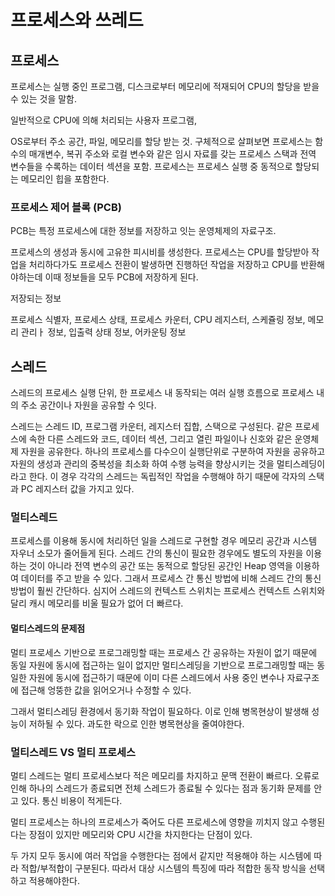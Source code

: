 # 프로세스와 쓰레드



## 프로세스

프로세스는 실행 중인 프로그램, 디스크로부터 메모리에 적재되어 CPU의 할당을 받을 수 있는 것을 말함. 

일반적으로 CPU에 의해 처리되는 사용자 프로그램, 

OS로부터 주소 공간, 파일, 메모리를 할당 받는 것. 구체적으로 살펴보면 프로세스는 함수의 매개변수, 복귀 주소와 로컬 변수와 같은 임시 자료를 갖는 프로세스 스택과 전역 변수들을 수록하는 데이터 섹션을 포함. 프로세스는 프로세스 실행 중 동적으로 할당되는 메모리인 힙을 포함한다.



### 프로세스 제어 블록 (PCB)

PCB는 특정 프로세스에 대한 정보를 저장하고 잇는 운영체제의 자료구조.

프로세스의 생성과 동시에 고유한 피시비를 생성한다. 프로세스는 CPU를 할당받아 작업을 처리하다가도 프로세스 전환이 발생하면 진행하던 작업을 저장하고 CPU를 반환해야하는데 이때 정보들을 모두 PCB에 저장하게 된다.



저장되는 정보 

프로세스 식별자, 프로세스 상태, 프로세스 카운터, CPU 레지스터, 스케쥴링 정보, 메모리 관리ㅏ 정보, 입출력 상태 정보, 어카운팅 정보





## 스레드

스레드의 프로세스 실행 단위, 한 프로세스 내 동작되는 여러 실행 흐름으로 프로세스 내의 주소 공간이나 자원을 공유할 수 잇다.

스레드는 스레드 ID, 프로그램 카운터, 레지스터 집합, 스택으로 구성된다. 같은 프로세스에 속한 다른 스레드와 코드, 데이터 섹션, 그리고 열린 파일이나 신호와 같은 운영체제 자원을 공유한다. 하나의 프로세스를 다수으이 실행단위로 구분하여 자원을 공유하고 자원의 생성과 관리의 중복성을 최소화 하여 수행 능력을 향상시키는 것을 멀티스레딩이라고 한다. 이 경우 각각의 스레드는 독립적인 작업을 수행해야 하기 때문에 각자의 스택과 PC 레지스터 값을 가지고 있다.



### 멀티스레드

프로세스를 이용해 동시에 처리하던 일을 스레드로 구현할 경우 메모리 공간과 시스템 자우너 소모가 줄어들게 된다. 스레드 간의 통신이 필요한 경우에도 별도의 자원을 이용하는 것이 아니라 전역 변수의 공간 또는 동적으로 할당된 공간인 Heap 영역을 이용하여 데이터를 주고 받을 수 있다. 그래서 프로세스 간 통신 방법에 비해 스레드 간의 통신 방법이 훨씬 간단하다. 심지어 스레드의 컨텍스트 스위치는 프로세스 컨텍스트 스위치와 달리 캐시 메모리를 비울 필요가 없어 더 빠르다. 



#### 멀티스레드의 문제점

멀티 프로세스 기반으로 프로그래밍할 때는 프로세스 간 공유하는 자원이 없기 때문에 동일 자원에 동시에 접근하는 일이 없지만 멀티스레딩을 기반으로 프로그래밍할 때는 동일한 자원에 동시에 접근하기 때문에 이미 다른 스레드에서 사용 중인 변수나 자료구조에 접근해 엉뚱한 값을 읽어오거나 수정할 수 있다. 

그래서 멀티스레딩 환경에서 동기화 작업이 필요하다. 이로 인해 병목현상이 발생해 성능이 저하될 수 있다. 과도한 락으로 인한 병목현상을 줄여야한다.



### 멀티스레드 VS 멀티 프로세스

멀티 스레드는 멀티 프로세스보다 적은 메모리를 차지하고 문맥 전환이 빠르다. 오류로 인해 하나의 스레드가 종료되면 전체 스레드가 종료될 수 있다는 점과 동기화 문제를 안고 있다. 통신 비용이 적게든다.

멀티 프로세스는 하나의 프로세스가 죽어도 다른 프로세스에 영향을 끼치지 않고 수행된다는 장점이 있지만 메모리와 CPU 시간을 차지한다는 단점이 있다.

두 가지 모두 동시에 여러 작업을 수행한다는 점에서 같지만 적용해야 하는 시스템에 따라 적합/부적합이 구분된다. 따라서 대상 시스템의 특징에 따라 적합한 동작 방식을 선택하고 적용해야한다.
